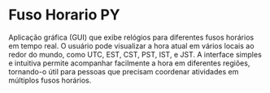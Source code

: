 # Fuso Horario PY

Aplicação gráfica (GUI) que exibe relógios para diferentes fusos horários em tempo real. O usuário pode visualizar a hora atual em vários locais ao redor do mundo, como UTC, EST, CST, PST, IST, e JST. A interface simples e intuitiva permite acompanhar facilmente a hora em diferentes regiões, tornando-o útil para pessoas que precisam coordenar atividades em múltiplos fusos horários.
